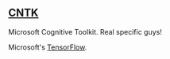 ## [CNTK](#cntk)

Microsoft Cognitive Toolkit. Real specific guys!

Microsoft's [TensorFlow](#tensorflow).

